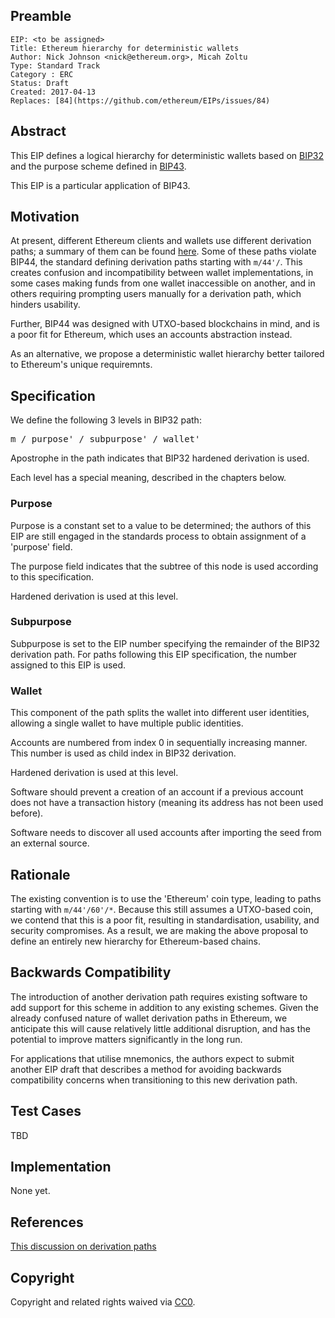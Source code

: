 ## Preamble

    EIP: <to be assigned>
    Title: Ethereum hierarchy for deterministic wallets
    Author: Nick Johnson <nick@ethereum.org>, Micah Zoltu
    Type: Standard Track
    Category : ERC
    Status: Draft
    Created: 2017-04-13
    Replaces: [84](https://github.com/ethereum/EIPs/issues/84)


## Abstract
This EIP defines a logical hierarchy for deterministic wallets based on [BIP32](https://github.com/bitcoin/bips/blob/master/bip-0032.mediawiki) and the purpose scheme defined in [BIP43](https://github.com/bitcoin/bips/blob/master/bip-0043.mediawiki).

This EIP is a particular application of BIP43.

## Motivation
At present, different Ethereum clients and wallets use different derivation paths; a summary of them can be found [here](https://github.com/ethereum/EIPs/issues/84#issuecomment-292324521). Some of these paths violate BIP44, the standard defining derivation paths starting with `m/44'/`. This creates confusion and incompatibility between wallet implementations, in some cases making funds from one wallet inaccessible on another, and in others requiring prompting users manually for a derivation path, which hinders usability.

Further, BIP44 was designed with UTXO-based blockchains in mind, and is a poor fit for Ethereum, which uses an accounts abstraction instead.

As an alternative, we propose a deterministic wallet hierarchy better tailored to Ethereum's unique requiremnts.

## Specification
We define the following 3 levels in BIP32 path:

<pre>
m / purpose' / subpurpose' / wallet'
</pre>

Apostrophe in the path indicates that BIP32 hardened derivation is used.

Each level has a special meaning, described in the chapters below.

### Purpose

Purpose is a constant set to a value to be determined; the authors of this EIP are still engaged in the standards process to obtain assignment of a 'purpose' field.

The purpose field indicates that the subtree of this node is used according to this specification.

Hardened derivation is used at this level.

### Subpurpose
Subpurpose is set to the EIP number specifying the remainder of the BIP32 derivation path. For paths following this EIP specification, the number assigned to this EIP is used.

### Wallet
This component of the path splits the wallet into different user identities, allowing a single wallet to have multiple public identities.

Accounts are numbered from index 0 in sequentially increasing manner. This number is used as child index in BIP32 derivation.

Hardened derivation is used at this level.

Software should prevent a creation of an account if a previous account does not have a transaction history (meaning its address has not been used before).

Software needs to discover all used accounts after importing the seed from an external source.

## Rationale
The existing convention is to use the 'Ethereum' coin type, leading to paths starting with `m/44'/60'/*`. Because this still assumes a UTXO-based coin, we contend that this is a poor fit, resulting in standardisation, usability, and security compromises. As a result, we are making the above proposal to define an entirely new hierarchy for Ethereum-based chains.

## Backwards Compatibility
The introduction of another derivation path requires existing software to add support for this scheme in addition to any existing schemes. Given the already confused nature of wallet derivation paths in Ethereum, we anticipate this will cause relatively little additional disruption, and has the potential to improve matters significantly in the long run.

For applications that utilise mnemonics, the authors expect to submit another EIP draft that describes a method for avoiding backwards compatibility concerns when transitioning to this new derivation path.

## Test Cases
TBD

## Implementation
None yet.

## References
[This discussion on derivation paths](https://github.com/ethereum/EIPs/issues/84)

## Copyright
Copyright and related rights waived via [CC0](https://creativecommons.org/publicdomain/zero/1.0/).
